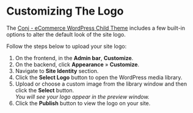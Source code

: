 # Customizing The Logo

The [Conj - eCommerce WordPress Child Theme](https://themeforest.net/item/conj-ecommerce-wordpress-theme/21935639?ref=mypreview) includes a few built-in options to alter the default look of the site logo.

Follow the steps below to upload your site logo:

1. On the frontend, in the **Admin bar**, **Customize**.
2. On the backend, click **Appearance** » **Customize**.
3. Navigate to **Site Identity** section.
4. Click the **Select Logo** button to open the WordPress media library.
5. Upload or choose a custom image from the library window and then click the **Select** button.<br/>*You will see your logo appear in the preview window.*
6. Click the **Publish** button to view the logo on your site.
